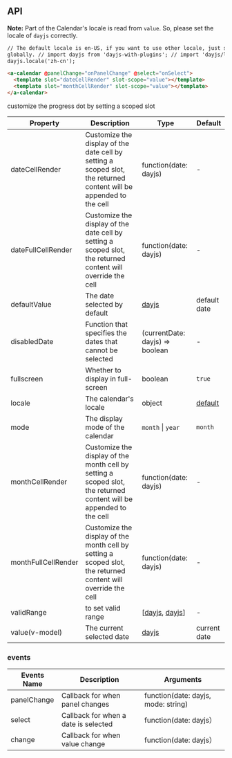 ## API

**Note:** Part of the Calendar's locale is read from `value`. So, please set the locale of `dayjs` correctly.

```html
// The default locale is en-US, if you want to use other locale, just set locale in entry file
globally. // import dayjs from 'dayjs-with-plugins'; // import 'dayjs/locale/zh-cn'; //
dayjs.locale('zh-cn');

<a-calendar @panelChange="onPanelChange" @select="onSelect">
  <template slot="dateCellRender" slot-scope="value"></template>
  <template slot="monthCellRender" slot-scope="value"></template>
</a-calendar>
```

customize the progress dot by setting a scoped slot

| Property | Description | Type | Default |
| --- | --- | --- | --- |
| dateCellRender | Customize the display of the date cell by setting a scoped slot, the returned content will be appended to the cell | function(date: dayjs) | - |
| dateFullCellRender | Customize the display of the date cell by setting a scoped slot, the returned content will override the cell | function(date: dayjs) | - |
| defaultValue | The date selected by default | [dayjs](http://dayjsjs.com/) | default date |
| disabledDate | Function that specifies the dates that cannot be selected | (currentDate: dayjs) => boolean | - |
| fullscreen | Whether to display in full-screen | boolean | `true` |
| locale | The calendar's locale | object | [default](https://github.com/vueComponent/ant-design-vue/blob/master/components/date-picker/locale/example.json) |
| mode | The display mode of the calendar | `month` \| `year` | `month` |
| monthCellRender | Customize the display of the month cell by setting a scoped slot, the returned content will be appended to the cell | function(date: dayjs) | - |
| monthFullCellRender | Customize the display of the month cell by setting a scoped slot, the returned content will override the cell | function(date: dayjs) | - |
| validRange | to set valid range | \[[dayjs](http://dayjsjs.com/), [dayjs](http://dayjsjs.com/)] | - |
| value(v-model) | The current selected date | [dayjs](http://dayjsjs.com/) | current date |

### events

| Events Name | Description                          | Arguments                            |
| ----------- | ------------------------------------ | ------------------------------------ |
| panelChange | Callback for when panel changes      | function(date: dayjs, mode: string) | - |
| select      | Callback for when a date is selected | function(date: dayjs）              | - |
| change      | Callback for when value change       | function(date: dayjs）              | - |
